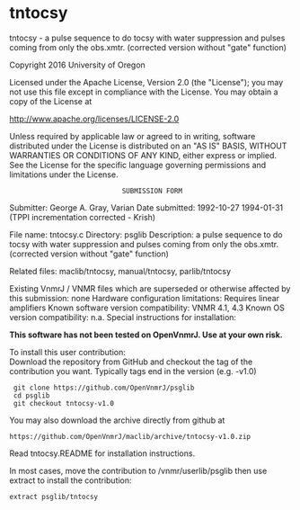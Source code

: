 # tntocsy
 tntocsy - a pulse sequence to do tocsy with water suppression and pulses
 coming
 from only the  obs.xmtr. (corrected version without "gate" function)

 Copyright 2016 University of Oregon

 Licensed under the Apache License, Version 2.0 (the "License");
 you may not use this file except in compliance with the License.
 You may obtain a copy of the License at

   http://www.apache.org/licenses/LICENSE-2.0

 Unless required by applicable law or agreed to in writing, software
 distributed under the License is distributed on an "AS IS" BASIS,
 WITHOUT WARRANTIES OR CONDITIONS OF ANY KIND, either express or implied.
 See the License for the specific language governing permissions and
 limitations under the License.

                                SUBMISSION FORM

Submitter:      George A. Gray, Varian
Date submitted: 1992-10-27
                1994-01-31 (TPPI incrementation corrected - Krish)

File name:      tntocsy.c
Directory:      psglib
Description:    a pulse sequence to do tocsy with water suppression and pulses
                coming from only the  obs.xmtr.
                (corrected version without "gate" function)

Related files:  maclib/tntocsy, manual/tntocsy, parlib/tntocsy

Existing VnmrJ / VNMR files which are superseded or
otherwise affected by this submission:  none
Hardware configuration limitations:     Requires linear amplifiers
Known software version compatibility:   VNMR 4.1, 4.3
Known OS version compatibility:         n.a.
Special instructions for installation:

**This software has not been tested on OpenVnmrJ. Use at your own risk.**

To install this user contribution:  
Download the repository from GitHub and checkout the tag of the contribution you want.
Typically tags end in the version (e.g. -v1.0)

     git clone https://github.com/OpenVnmrJ/psglib  
     cd psglib  
     git checkout tntocsy-v1.0


You may also download the archive directly from github at

    https://github.com/OpenVnmrJ/maclib/archive/tntocsy-v1.0.zip

Read tntocsy.README for installation instructions.

In most cases, move the contribution to /vnmr/userlib/psglib 
then use extract to install the contribution:  

    extract psglib/tntocsy
